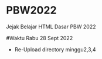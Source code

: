 # PBW2022
Jejak Belajar HTML Dasar PBW 2022


#Waktu
Rabu 28 Sept 2022
- Re-Upload directory minggu2,3,4
